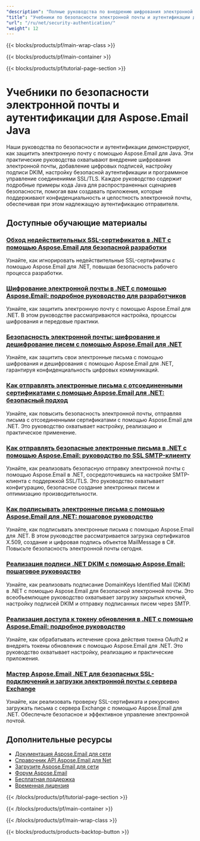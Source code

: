 ```yaml
---
"description": "Полные руководства по внедрению шифрования электронной почты, цифровых подписей, подписей DKIM и безопасной аутентификации с помощью Aspose.Email для Java."
"title": "Учебники по безопасности электронной почты и аутентификации для Aspose.Email Java"
"url": "/ru/net/security-authentication/"
"weight": 12
---
```


{{< blocks/products/pf/main-wrap-class >}}

{{< blocks/products/pf/main-container >}}

{{< blocks/products/pf/tutorial-page-section >}}
# Учебники по безопасности электронной почты и аутентификации для Aspose.Email Java

Наши руководства по безопасности и аутентификации демонстрируют, как защитить электронную почту с помощью Aspose.Email для Java. Эти практические руководства охватывают внедрение шифрования электронной почты, добавление цифровых подписей, настройку подписи DKIM, настройку безопасной аутентификации и программное управление соединениями SSL/TLS. Каждое руководство содержит подробные примеры кода Java для распространенных сценариев безопасности, помогая вам создавать приложения, которые поддерживают конфиденциальность и целостность электронной почты, обеспечивая при этом надлежащую аутентификацию отправителя.

## Доступные обучающие материалы

### [Обход недействительных SSL-сертификатов в .NET с помощью Aspose.Email для безопасной разработки](./handle-invalid-ssl-certificates-aspose-email-net/)
Узнайте, как игнорировать недействительные SSL-сертификаты с помощью Aspose.Email для .NET, повышая безопасность рабочего процесса разработки.

### [Шифрование электронной почты в .NET с помощью Aspose.Email: подробное руководство для разработчиков](./email-encryption-aspose-email-net-guide/)
Узнайте, как защитить электронную почту с помощью Aspose.Email для .NET. В этом руководстве рассматриваются настройка, процессы шифрования и передовые практики.

### [Безопасность электронной почты: шифрование и дешифрование писем с помощью Aspose.Email для .NET](./email-security-aspose-email-net/)
Узнайте, как защитить свои электронные письма с помощью шифрования и дешифрования с помощью Aspose.Email для .NET, гарантируя конфиденциальность цифровых коммуникаций.

### [Как отправлять электронные письма с отсоединенными сертификатами с помощью Aspose.Email для .NET: безопасный подход](./send-email-detached-certificate-aspose-net/)
Узнайте, как повысить безопасность электронной почты, отправляя письма с отсоединенными сертификатами с помощью Aspose.Email для .NET. Это руководство охватывает настройку, реализацию и практическое применение.

### [Как отправлять безопасные электронные письма в .NET с помощью Aspose.Email: руководство по SSL SMTP-клиенту](./secure-email-sending-net-aspose-email/)
Узнайте, как реализовать безопасную отправку электронной почты с помощью Aspose.Email в .NET, сосредоточившись на настройке SMTP-клиента с поддержкой SSL/TLS. Это руководство охватывает конфигурацию, безопасное создание электронных писем и оптимизацию производительности.

### [Как подписывать электронные письма с помощью Aspose.Email для .NET: пошаговое руководство](./sign-emails-aspose-email-net-guide/)
Узнайте, как подписывать электронные письма с помощью Aspose.Email для .NET. В этом руководстве рассматривается загрузка сертификатов X.509, создание и цифровая подпись объектов MailMessage в C#. Повысьте безопасность электронной почты сегодня.

### [Реализация подписи .NET DKIM с помощью Aspose.Email: пошаговое руководство](./implement-net-dkim-email-signing-asposeemail/)
Узнайте, как реализовать подписание DomainKeys Identified Mail (DKIM) в .NET с помощью Aspose.Email для безопасной электронной почты. Это всеобъемлющее руководство охватывает загрузку закрытых ключей, настройку подписей DKIM и отправку подписанных писем через SMTP.

### [Реализация доступа к токену обновления в .NET с помощью Aspose.Email: подробное руководство](./net-oauth2-refresh-token-aspose-email/)
Узнайте, как обрабатывать истечение срока действия токена OAuth2 и внедрять токены обновления с помощью Aspose.Email для .NET. Это руководство охватывает настройку, реализацию и практические приложения.

### [Мастер Aspose.Email .NET для безопасных SSL-подключений и загрузки электронной почты с сервера Exchange](./master-aspose-email-dotnet-ssl-download-exchange/)
Узнайте, как реализовать проверку SSL-сертификата и рекурсивно загружать письма с сервера Exchange с помощью Aspose.Email для .NET. Обеспечьте безопасное и эффективное управление электронной почтой.

## Дополнительные ресурсы

- [Документация Aspose.Email для сети](https://docs.aspose.com/email/net/)
- [Справочник API Aspose.Email для Net](https://reference.aspose.com/email/net/)
- [Загрузите Aspose.Email для сети](https://releases.aspose.com/email/net/)
- [Форум Aspose.Email](https://forum.aspose.com/c/email)
- [Бесплатная поддержка](https://forum.aspose.com/)
- [Временная лицензия](https://purchase.aspose.com/temporary-license/)

{{< /blocks/products/pf/tutorial-page-section >}}

{{< /blocks/products/pf/main-container >}}

{{< /blocks/products/pf/main-wrap-class >}}

{{< blocks/products/products-backtop-button >}}